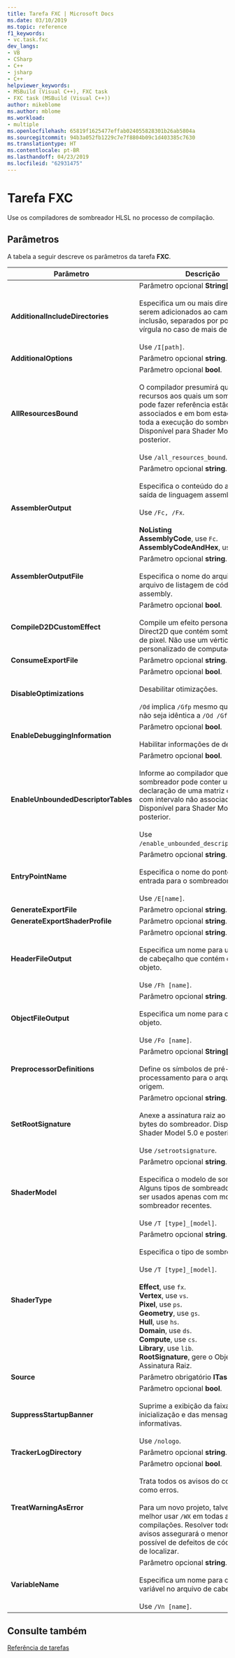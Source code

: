 ```yaml
---
title: Tarefa FXC | Microsoft Docs
ms.date: 03/10/2019
ms.topic: reference
f1_keywords:
- vc.task.fxc
dev_langs:
- VB
- CSharp
- C++
- jsharp
- C++
helpviewer_keywords:
- MSBuild (Visual C++), FXC task
- FXC task (MSBuild (Visual C++))
author: mikeblome
ms.author: mblome
ms.workload:
- multiple
ms.openlocfilehash: 65819f1625477effab024055828301b26ab5804a
ms.sourcegitcommit: 94b3a052fb1229c7e7f8804b09c1d403385c7630
ms.translationtype: HT
ms.contentlocale: pt-BR
ms.lasthandoff: 04/23/2019
ms.locfileid: "62931475"
---
```

# <a name="fxc-task"></a>Tarefa FXC

Use os compiladores de sombreador HLSL no processo de compilação.

## <a name="parameters"></a>Parâmetros

A tabela a seguir descreve os parâmetros da tarefa **FXC**.

|Parâmetro|Descrição|
|---------------|-----------------|
|**AdditionalIncludeDirectories**|Parâmetro opcional **String[]**.<br/><br/>Especifica um ou mais diretórios a serem adicionados ao caminho de inclusão, separados por ponto e vírgula no caso de mais de um.<br/><br/>Use `/I[path]`.|
|**AdditionalOptions**|Parâmetro opcional **string**.|
|**AllResourcesBound**|Parâmetro opcional **bool**.<br/><br/>O compilador presumirá que todos os recursos aos quais um sombreador pode fazer referência estão associados e em bom estado para toda a execução do sombreador. Disponível para Shader Model 5.1 e posterior.<br/><br/>Use `/all_resources_bound`.|
|**AssemblerOutput**|Parâmetro opcional **string**.<br/><br/>Especifica o conteúdo do arquivo de saída de linguagem assembly.<br/><br/>Use `/Fc, /Fx`.<br/><br/>**NoListing**<br/>**AssemblyCode**, use `Fc`.<br/>**AssemblyCodeAndHex**, use `Fx`.|
|**AssemblerOutputFile**|Parâmetro opcional **string**.<br/><br/>Especifica o nome do arquivo para arquivo de listagem de código assembly.|
|**CompileD2DCustomEffect**|Parâmetro opcional **bool**.<br/><br/>Compile um efeito personalizado Direct2D que contém sombreadores de pixel. Não use um vértice ou efeito personalizado de computação.|
|**ConsumeExportFile**|Parâmetro opcional **string**.|
|**DisableOptimizations**|Parâmetro opcional **bool**.<br/><br/>Desabilitar otimizações.<br/><br/>`/Od` implica `/Gfp` mesmo que a saída não seja idêntica a `/Od /Gfp`.|
|**EnableDebuggingInformation**|Parâmetro opcional **bool**.<br/><br/>Habilitar informações de depuração.|
|**EnableUnboundedDescriptorTables**|Parâmetro opcional **bool**.<br/><br/>Informe ao compilador que um sombreador pode conter uma declaração de uma matriz de recursos com intervalo não associado. Disponível para Shader Model 5.1 e posterior.<br/><br/>Use `/enable_unbounded_descriptor_tables`.|
|**EntryPointName**|Parâmetro opcional **string**.<br/><br/>Especifica o nome do ponto de entrada para o sombreador.<br/><br/>Use `/E[name]`.|
|**GenerateExportFile**|Parâmetro opcional **string**.|
|**GenerateExportShaderProfile**|Parâmetro opcional **string**.|
|**HeaderFileOutput**|Parâmetro opcional **string**.<br/><br/>Especifica um nome para um arquivo de cabeçalho que contém código objeto.<br/><br/>Use `/Fh [name]`.|
|**ObjectFileOutput**|Parâmetro opcional **string**.<br/><br/>Especifica um nome para o arquivo-objeto.<br/><br/>Use `/Fo [name]`.|
|**PreprocessorDefinitions**|Parâmetro opcional **String[]**.<br/><br/>Define os símbolos de pré-processamento para o arquivo de origem.|
|**SetRootSignature**|Parâmetro opcional **string**.<br/><br/>Anexe a assinatura raiz ao código de bytes do sombreador. Disponível para Shader Model 5.0 e posterior.<br/><br/>Use `/setrootsignature`.|
|**ShaderModel**|Parâmetro opcional **string**.<br/><br/>Especifica o modelo de sombreador. Alguns tipos de sombreador podem ser usados apenas com modelos de sombreador recentes.<br/><br/>Use `/T [type]_[model]`.|
|**ShaderType**|Parâmetro opcional **string**.<br/><br/>Especifica o tipo de sombreador.<br/><br/>Use `/T [type]_[model]`.<br/><br/>**Effect**, use `fx`.<br/>**Vertex**, use `vs`.<br/>**Pixel**, use `ps`.<br/>**Geometry**, use `gs`.<br/>**Hull**, use `hs`.<br/>**Domain**, use `ds`.<br/>**Compute**, use `cs`.<br/>**Library**, use `lib`.<br/>**RootSignature**, gere o Objeto de Assinatura Raiz.|
|**Source**|Parâmetro obrigatório **ITaskItem**.|
|**SuppressStartupBanner**|Parâmetro opcional **bool**.<br/><br/>Suprime a exibição da faixa de inicialização e das mensagens informativas.<br/><br/>Use `/nologo`.|
|**TrackerLogDirectory**|Parâmetro opcional **string**.|
|**TreatWarningAsError**|Parâmetro opcional **bool**.<br/><br/>Trata todos os avisos do compilador como erros.<br/><br/>Para um novo projeto, talvez seja melhor usar `/WX` em todas as compilações. Resolver todos os avisos assegurará o menor número possível de defeitos de código difíceis de localizar.|
|**VariableName**|Parâmetro opcional **string**.<br/><br/>Especifica um nome para o nome de variável no arquivo de cabeçalho.<br/><br/>Use `/Vn [name]`.|

## <a name="see-also"></a>Consulte também

[Referência de tarefas](../msbuild/msbuild-task-reference.md)